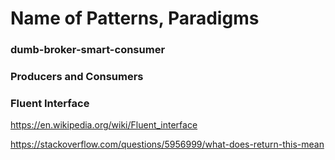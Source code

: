 # Name of Patterns, Paradigms 


### dumb-broker-smart-consumer

### Producers and Consumers


### Fluent Interface 

https://en.wikipedia.org/wiki/Fluent_interface

https://stackoverflow.com/questions/5956999/what-does-return-this-mean
